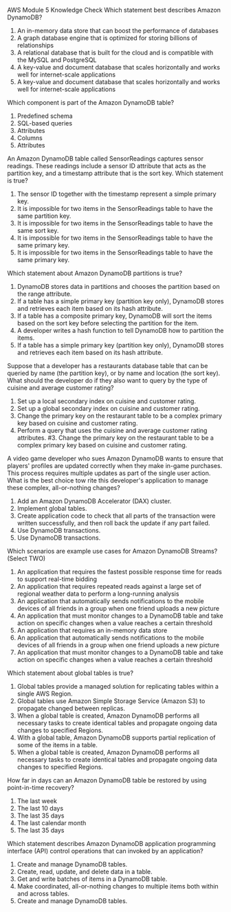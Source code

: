 AWS Module 5 Knowledge Check
Which statement best describes Amazon DynamoDB?

1. An in-memory data store that can boost the performance of databases
2. A graph database engine that is optimized for storing billions of relationships
3. A relational database that is built for the cloud and is compatible with the MySQL and PostgreSQL
4. A key-value and document database that scales horizontally and works well for internet-scale applications
4. A key-value and document database that scales horizontally and works well for internet-scale applications

Which component is part of the Amazon DynamoDB table?

1. Predefined schema
2. SQL-based queries
3. Attributes
4. Columns
3. Attributes

An Amazon DynamoDB table called SensorReadings captures sensor readings. These readings include a sensor ID attribute that acts as the partition key, and a timestamp attribute that is the sort key. Which statement is true?

1. The sensor ID together with the timestamp represent a simple primary key.
2. It is impossible for two items in the SensorReadings table to have the same partition key.
3. It is impossible for two items in the SensorReadings table to have the same sort key.
4. It is impossible for two items in the SensorReadings table to have the same primary key.
4. It is impossible for two items in the SensorReadings table to have the same primary key.

Which statement about Amazon DynamoDB partitions is true?

1. DynamoDB stores data in partitions and chooses the partition based on the range attribute.
2. If a table has a simple primary key (partition key only), DynamoDB stores and retrieves each item based on its hash attribute.
3. If a table has a composite primary key, DynamoDB will sort the items based on the sort key before selecting the partition for the item.
4. A developer writes a hash function to tell DynamoDB how to partition the items.
2. If a table has a simple primary key (partition key only), DynamoDB stores and retrieves each item based on its hash attribute.

Suppose that a developer has a restaurants database table that can be queried by name (the partition key), or by name and location (the sort key). What should the developer do if they also want to query by the type of cuisine and average customer rating?

1. Set up a local secondary index on cuisine and customer rating.
2. Set up a global secondary index on cuisine and customer rating.
3. Change the primary key on the restaurant table to be a complex primary key based on cuisine and customer rating.
4. Perform a query that uses the cuisine and average customer rating attributes.
#3. Change the primary key on the restaurant table to be a complex primary key based on cuisine and customer rating.

A video game developer who sues Amazon DynamoDB wants to ensure that players' profiles are updated correctly when they make in-game purchases. This process requires multiple updates as part of the single user action. What is the best choice tow rite this developer's application to manage these complex, all-or-nothing changes?

1. Add an Amazon DynamoDB Accelerator (DAX) cluster.
2. Implement global tables.
3. Create application code to check that all parts of the transaction were written successfully, and then roll back the update if any part failed.
4. Use DynamoDB transactions.
4. Use DynamoDB transactions.

Which scenarios are example use cases for Amazon DynamoDB Streams? (Select TWO)

1. An application that requires the fastest possible response time for reads to support real-time bidding
2. An application that requires repeated reads against a large set of regional weather data to perform a long-running analysis
3. An application that automatically sends notifications to the mobile devices of all friends in a group when one friend uploads a new picture
4. An application that must monitor changes to a DynamoDB table and take action on specific changes when a value reaches a certain threshold
5. An application that requires an in-memory data store
3. An application that automatically sends notifications to the mobile devices of all friends in a group when one friend uploads a new picture
4. An application that must monitor changes to a DynamoDB table and take action on specific changes when a value reaches a certain threshold

Which statement about global tables is true?

1. Global tables provide a managed solution for replicating tables within a single AWS Region.
2. Global tables use Amazon Simple Storage Service (Amazon S3) to propagate changed between replicas.
3. When a global table is created, Amazon DynamoDB performs all necessary tasks to create identical tables and propagate ongoing data changes to specified Regions.
4. With a global table, Amazon DynamoDB supports partial replication of some of the items in a table.
3. When a global table is created, Amazon DynamoDB performs all necessary tasks to create identical tables and propagate ongoing data changes to specified Regions.

How far in days can an Amazon DynamoDB table be restored by using point-in-time recovery?

1. The last week
2. The last 10 days
3. The last 35 days
4. The last calendar month
3. The last 35 days

Which statement describes Amazon DynamoDB application programming interface (API) control operations that can invoked by an application?

1. Create and manage DynamoDB tables.
2. Create, read, update, and delete data in a table.
3. Get and write batches of items in a DynamoDB table.
4. Make coordinated, all-or-nothing changes to multiple items both within and across tables.
1. Create and manage DynamoDB tables.